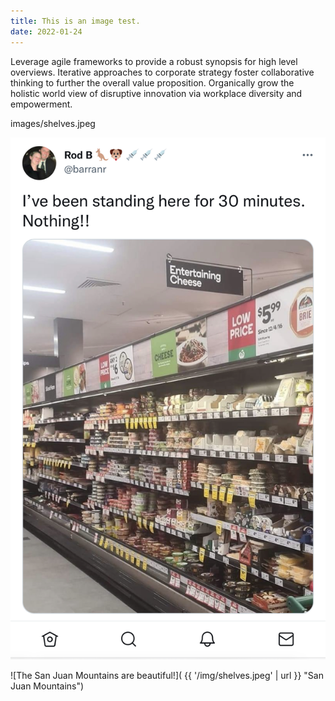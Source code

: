 ```yaml
---
title: This is an image test.
date: 2022-01-24
---
```

Leverage agile frameworks to provide a robust synopsis for high level overviews. Iterative approaches to corporate strategy foster collaborative thinking to further the overall value proposition. Organically grow the holistic world view of disruptive innovation via workplace diversity and empowerment.


images/shelves.jpeg

![The San Juan Mountains are beautiful!](/img/shelves.jpeg
 "San Juan Mountains")

![The San Juan Mountains are beautiful!](
 {{ '/img/shelves.jpeg' | url }} "San Juan Mountains")


